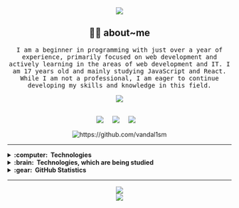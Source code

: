 <div align="center">
<img src="https://raw.githubusercontent.com/vandal1sm/vandal1sm/main/img/header.png"/>
</div>


<h2 align="center"> 👨‍💻 about~me</h2>
<p align="center">
  <samp>I am a beginner in programming with just over a year of experience, primarily focused on web development and actively learning in the areas of web development and IT. I am 17 years old and mainly studying JavaScript and React. While I am not a professional, I am eager to continue developing my skills and knowledge in this field.
  </samp>
</p>

<div align="center">
<img src="https://www.codewars.com/users/vndlsm/badges/small"/>
</div>


<br>

<p align="center">
  <a href="mailto:vndljs@gmail.com"><img src="https://img.shields.io/badge/gmail-%23D14836.svg?&style=for-the-badge&logo=gmail&logoColor=white" /></a>&nbsp;&nbsp;&nbsp;&nbsp;
  <a href="https://t.me/twilighted"><img src="https://img.shields.io/badge/Telegram-blue?style=for-the-badge&logo=Telegram&logoColor=white"/></a>&nbsp;&nbsp;&nbsp;&nbsp;
  <a href="https://dev.to/vandal1sm"><img src="https://img.shields.io/badge/Dev.to-black?style=for-the-badge&logo=dev.to&logoColor=white"/></a>&nbsp;&nbsp;&nbsp;&nbsp;
</p>

<p align="center">
  <img src="https://komarev.com/ghpvc/?username=vandal1sm" alt="https://github.com/vandal1sm" />
</p>



<hr/>


<details>
  <summary><b>:computer: &nbsp;Technologies</b></summary>
  <br/>
  
  
![HTML5](https://img.shields.io/badge/HTML5-E34F26.svg?&style=flat&logo=java&logoColor=white)&nbsp;
![CSS](https://img.shields.io/badge/CSS3-1572B6.svg?&style=flat&logo=java&logoColor=white)&nbsp;
![Sass](https://img.shields.io/badge/Sass-CC6699.svg?&style=flat&logo=java&logoColor=white)&nbsp;
![Tailwind](https://img.shields.io/badge/Tailwind-CSS-06B6D4.svg?&style=flat&logo=java&logoColor=white)&nbsp;
![Node.js](https://img.shields.io/badge/Node.js-339933.svg?&style=flat&logo=java&logoColor=white)&nbsp;
![Express](https://img.shields.io/badge/Express-000000.svg?&style=flat&logo=java&logoColor=white)&nbsp;\
![React](https://img.shields.io/badge/React-61DAFB.svg?&style=flat&logo=java&logoColor=white)&nbsp;
![JavaScript](https://img.shields.io/badge/JavaScript-F7DF1E.svg?&style=flat&logo=java&logoColor=white)&nbsp;
![TypeScript](https://img.shields.io/badge/TypeScript-3178C6.svg?&style=flat&logo=java&logoColor=white)&nbsp;
![Git](https://img.shields.io/badge/GIT-%23F05033.svg?&style=flat&logo=git&logoColor=white)&nbsp;
![GitHub](https://img.shields.io/badge/GITHUB-%23121011.svg?&style=flat&logo=github&logoColor=white)&nbsp;\
![Docker](https://img.shields.io/badge/DOCKER-2496ED.svg?&style=flat&logo=docker&logoColor=white)&nbsp;
![LINUX](https://img.shields.io/badge/LINUX-FCC624?style=flat-square&logo=linux&logoColor=black)
![VSCode](https://img.shields.io/badge/VSCODE-007ACC.svg?&style=flat&logo=visual-studio-code)&nbsp;
![Redis](https://img.shields.io/badge/REDIS-DC382D.svg?&style=flat&logo=redis&logoColor=white)&nbsp;
![JQuery](https://img.shields.io/badge/JQUERY-0769AD.svg?&style=flat&logo=jquery&logoColor=white)&nbsp;

</details>


<details>
  <summary><b>:brain: &nbsp;Technologies, which are being studied</b></summary>
  <br/>
  
  
![Axios](https://img.shields.io/badge/Axios-5A29E4.svg?&style=flat&logo=kotlin&logoColor=white)&nbsp;
![Redux](https://img.shields.io/badge/Redux-764ABC.svg?&style=flat&logo=kotlin&logoColor=white)&nbsp;
![MUI](https://img.shields.io/badge/MUI-007FFF.svg?&style=flat&logo=kotlin&logoColor=white)&nbsp;
![NestJS](https://img.shields.io/badge/NestJS-E0234E.svg?&style=flat&logo=kotlin&logoColor=white)&nbsp;
![MySQL](https://img.shields.io/badge/MySQL-4479A1.svg?&style=flat&logo=kotlin&logoColor=white)&nbsp;\
![JSON](https://img.shields.io/badge/JSON-000000.svg?&style=flat&logo=kotlin&logoColor=white)&nbsp;
![PWA](https://img.shields.io/badge/PWA-5A0FC8.svg?&style=flat&logo=kotlin&logoColor=white)&nbsp;
![Angular](https://img.shields.io/badge/Angular-DD0031.svg?&style=flat&logo=kotlin&logoColor=white)&nbsp;
![Vue.js](https://img.shields.io/badge/Vue.js-4FC08D.svg?&style=flat&logo=kotlin&logoColor=white)&nbsp;
  
  
</details>
<details>
  <summary><b>:gear: &nbsp;GitHub Statistics</b></summary>
  <br/>
    <p align="center">
        <img height="140px" src="https://github-readme-streak-stats.herokuapp.com/?user=setunicode&hide_border=true&theme=nightowl" />
    </p>
    <p align="center">
        <img height="140px" src="https://github-readme-stats.vercel.app/api?username=setunicode&hide_title=true&hide_border=true&show_icons=true&include_all_commits=true&count_private=true&line_height=21&theme=nightowl" />
    </p>
</details>

<hr>

<div align="center">
<img src="https://img.shields.io/badge/LeetCode-FFA116.svg?&style=flat&logo=LeetCode&logoColor=white"/>
</div>
<div align="center">
<img src="https://leetcode-stats-six.vercel.app/api?username=vandal1sm&theme=dark"/>
</div>

